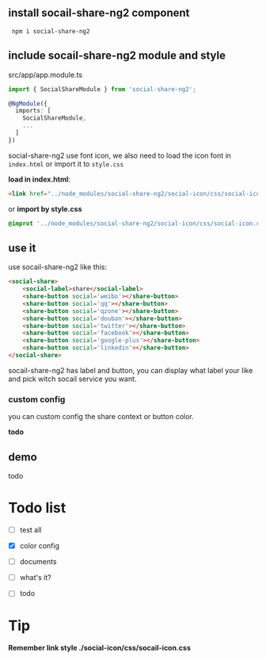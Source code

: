 ## install socail-share-ng2 component

```
 npm i social-share-ng2
```

## include socail-share-ng2 module and style


src/app/app.module.ts

```ts
import { SocialShareModule } from 'social-share-ng2';

@NgModule({
  imports: [
    SocialShareModule,
    ...
  ]
})
```
social-share-ng2 use font icon, we also need to load the icon font
in `index.html` or import it to `style.css`

**load in index.html**:

```html
<link href="../node_modules/social-share-ng2/social-icon/css/social-icon.css" rel="stylesheet">
```
or **import by style.css**

```scss
@improt '../node_modules/social-share-ng2/social-icon/css/social-icon.css'
``` 

## use it

use socail-share-ng2 like this:

```html
<social-share>
    <social-label>share</social-label>
    <share-button social='weibo'></share-button>
    <share-button social='qq'></share-button>
    <share-button social='qzone'></share-button>
    <share-button social='douban'></share-button>
    <share-button social='twitter'></share-button>
    <share-button social='facebook'></share-button>
    <share-button social='google-plus'></share-button>
    <share-button social='linkedin'></share-button>
</social-share>
```

socail-share-ng2 has label and button, you can display what label your like
and pick witch socail service you want.  

### custom config

you can custom config the share context or button color.

**todo**

## demo

todo

# Todo list

- [ ] test all
- [x] color config
- [ ] documents
- [ ] what's it?
- [ ] todo


# Tip

**Remember link style ./social-icon/css/socail-icon.css**